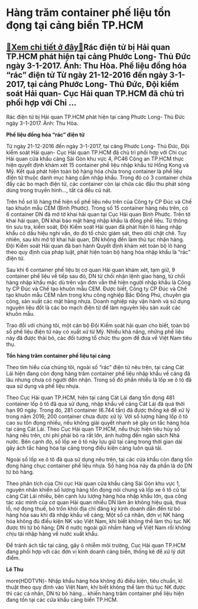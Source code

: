 Hàng trăm container phế liệu tồn đọng tại cảng biển TP.HCM
==========================================================

[:gift:Xem chi tiết ở đây:gift:](https://hddtvn.com/hang-tram-container-phe-lieu-ton-dong-tai-cang-bien-tp-hcm/)Rác điện tử bị Hải quan TP.HCM phát hiện tại cảng Phước Long- Thủ Đức ngày 3-1-2017. Ảnh: Thu Hòa. Phế liệu đồng hóa “rác” điện tử Từ ngày 21-12-2016 đến ngày 3-1-2017, tại cảng Phước Long- Thủ Đức, Đội kiểm soát Hải quan- Cục Hải quan TP.HCM đã chủ trì phối hợp với Chi …
--------------------------------------------------------------------------------------------------------------------------------------------------------------------------------------------------------------------------------------------------------------------------------







 






 Rác điện tử bị Hải quan TP.HCM phát hiện tại cảng Phước Long- Thủ Đức ngày 3-1-2017. Ảnh: Thu Hòa. 


**Phế liệu đồng hóa “rác” điện tử**


Từ ngày 21-12-2016 đến ngày 3-1-2017, tại cảng Phước Long- Thủ Đức, Đội kiểm soát Hải quan- Cục Hải quan TP.HCM đã chủ trì phối hợp với Chi cục Hải quan cửa khẩu cảng Sài Gòn khu vực 4, PC46 Công an TP.HCM thực hiện quyết định khám xét 15 container phế liệu nhập khẩu từ Hồng Kong và Mỹ. Kết quả phát hiện toàn bộ hàng hóa chứa trong container là phế liệu điện tử thuộc danh mục hàng cấm nhập khẩu. Trong đó có 3 container chứa đầy các bo mạch điện tử, các container còn lại chứa các đầu thu phát sóng dùng trong truyền hình…, tất cả đều cũ nát.


Trên hồ sơ lô hàng thể hiện số phế liệu nêu trên của Công ty CP Đúc và Chế tạo khuôn mẫu CEM (Bình Phước). Trong số 15 container hàng nêu trên, có 6 container DN đã mở tờ khai hải quan tại Cục Hải quan Bình Phước. Trên tờ khai hải quan, DN khai báo mặt hàng nhập khẩu là đồng phế liệu. Từ thông tin sưu tra, kiểm soát, Đội Kiểm soát Hải quan đã phát hiện lô hàng nhập khẩu có dấu hiệu nghi vấn, do đó tổ chức giám sát, theo dõi chặt chẽ. Tuy nhiên, sau khi mở tờ khai hải quan, DN không đến làm thủ tục nhận hàng. Đội Kiểm soát Hải quan đã ban hành Quyết định khám xét toàn bộ lô hàng theo quy định của pháp luật, phát hiện toàn bộ hàng hóa nhập khẩu là “rác” điện tử.


Sau khi 6 container phế liệu bị cơ quan Hải quan khám xét, tạm giữ, 9 container phế liệu về tiếp sau đó, DN từ chối nhận lệnh giao hàng, từ chối hàng nhập khẩu mặc dù trên vận đơn vẫn thể hiện người nhập khẩu là Công ty CP Đúc và Chế tạo khuôn mẫu CEM. Được biết, Công ty CP Đúc và Chế tạo khuôn mẫu CEM nằm trong khu công nghiệp Bắc Đồng Phú, chuyên gia công, sản xuất các mặt hàng nhựa. Doanh nghiệp này vận hành và sử dụng nguyên liệu đốt là các bo mạch điện tử để làm nguyên liệu sản xuất các khuôn mẫu.


Trao đổi với chúng tôi, một cán bộ Đội Kiểm soát hải quan cho biết, toàn bộ số phế liệu điện tử này có xuất xứ từ Mỹ. Nhiều khả năng, những phế liệu này đã được thải bỏ, các đối tượng tổ chức thu gom để đưa về Việt Nam tiêu thụ.


**Tồn hàng trăm container phế liệu tại cảng**


Theo tìm hiểu của chúng tôi, ngoài số “rác” điện tử nêu trên, tại cảng Cát Lái hiện đang còn đọng hàng trăm container phế liệu nhập khẩu về cảng đã lâu nhưng chưa có người đến nhận. Trong số đó phần nhiều là lốp xe ô tô đã qua sử dụng và phế liệu nhựa.


Theo Cục Hải quan TP.HCM, hiện tại cảng Cát Lái đang tồn đọng 481 container lốp ô tô đã qua sử dụng, nhập khẩu về cảng Cát Lái đã quá thời hạn 90 ngày. Trong đó, 281 container (6.744 tấn) đã được thống kê để xử lý trong năm 2016; 200 container chưa được xử lý. Với số lượng hàng lốp ô tô cao su tồn đọng nhiều, nếu không giải quyết nhanh sẽ gây ùn tắc hàng hóa tại cảng Cát Lái. Theo Cục Hải quan TP.HCM, nếu thực hiện tiêu hủy số hàng nêu trên, chi phí phải bỏ ra rất lớn, ảnh hưởng đến ngân sách Nhà nước. Bên cạnh đó, số lốp xe ô tô này lưu giữ tại cảng trong thời gian dài gây ách tắc hàng hóa tại cảng trong điều kiện cảng luôn quá tải.


Ngoài số lốp xe ô tô đã qua sử dụng nêu trên, tại các cửa khẩu còn đang tồn đọng hàng chục container phế liệu nhựa. Số hàng hóa này đa phần là do DN từ bỏ hàng.


Theo phân tích của Chi cục Hải quan cửa khẩu cảng Sài Gòn khu vực 1, nguyên nhân khiến số lượng hàng tồn đọng nói chung và lốp xe ô tô cũ tại cảng Cát Lái nhiều, bên cạnh lưu lượng hàng hóa nhập khẩu lớn, qua công tác xác minh của cơ quan Hải quan nhiều DN làm ăn không hiệu quả, thua lỗ, nợ đọng thuế, bỏ trốn khỏi địa chỉ đăng ký kinh doanh dẫn đến từ bỏ hàng hóa sau khi đã nhập khẩu về cảng; Một số cá nhân, đơn vị NK hàng hóa không đủ điều kiện NK vào Việt Nam, khi biết không thể làm thủ tục NK được thì từ bỏ hàng; DN ở nước ngoài gửi nhầm hàng về Việt Nam rồi không chịu tái nhập hàng về nước xuất khẩu.


Để tránh ách tắc tại cảng, gây ô nhiễm môi trường, Cục Hải quan TP.HCM đang phối hợp với các đơn vị kinh doanh cảng biển, thống kê để xử lý dứt điểm.






**Lê Thu**



more(HDDTVN)- Nhập khẩu hàng hóa không đủ điều kiện, tiêu chuẩn, kĩ thuật theo quy định vào Việt Nam, khi biết không thể làm thủ tục NK được thì các cá nhân, DN từ bỏ hàng… khiến hàng trăm container phế liệu hiện đang tồn tại các cửa khẩu cảng biển TP.HCM.

